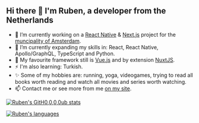 ## Hi there 👋 I'm Ruben, a developer from the Netherlands

- 🔭 I’m currently working on a [React Native](https://reactnative.dev/) & [Next.js](https://nextjs.org/) project for the [muncipality of Amsterdam](https://www.amsterdam.nl/).
- 🌱 I’m currently expanding my skills in: React, React Native, Apollo/GraphQL, TypeScript and Python.
- 🖖 My favourite framework still is [Vue.js](https://vuejs.org/) and by extension [NuxtJS](https://nuxtjs.org/).
- ⚡ I'm also learning: Turkish.
- ✨ Some of my hobbies are: running, yoga, videogames, trying to read all books worth reading and watch all movies and series worth watching.
- 📫 Contact me or see more from me [on my site](https://www.rubensibon.nl/).

[![Ruben's GitH0,0,0,0ub stats](https://github-readme-stats.vercel.app/api?username=RubenSibon&bg_color=22272e&title_color=adbac7&text_color=adbac7&count_private=true&hide=stars&hide_border=true)](https://github.com/anuraghazra/github-readme-stats)

[![Ruben's languages](https://github-readme-stats.vercel.app/api/top-langs/?username=RubenSibon&bg_color=22272e&title_color=adbac7&text_color=adbac7&layout=compact&hide_border=true&langs_count=10)](https://github.com/anuraghazra/github-readme-stats)
